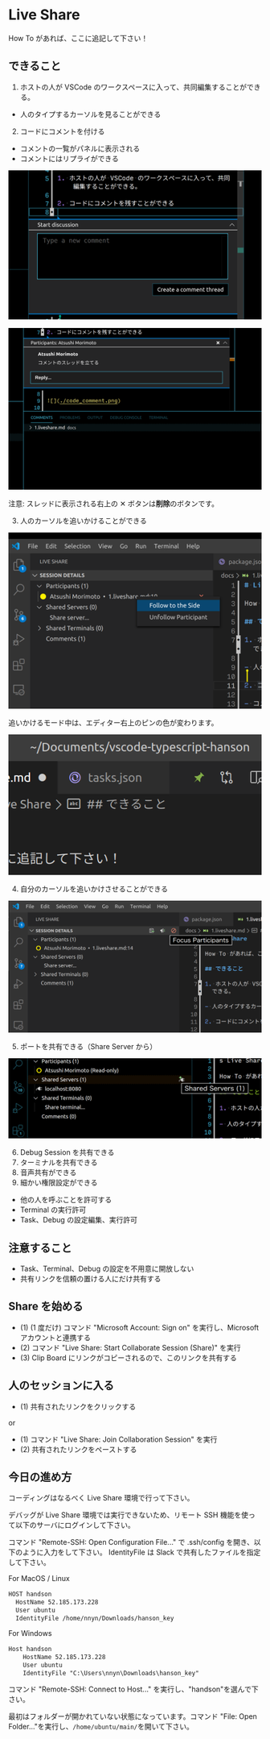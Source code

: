 # Live Share

How To があれば、ここに追記して下さい！

## できること

1. ホストの人が VSCode のワークスペースに入って、共同編集することができる。

- 人のタイプするカーソルを見ることができる

2. コードにコメントを付ける

- コメントの一覧がパネルに表示される
- コメントにはリプライができる

![](./code_comment.png)

![](./comment_thread.png)

注意: スレッドに表示される右上の ✕ ボタンは**削除**のボタンです。

3. 人のカーソルを追いかけることができる

![](./follow.png)

追いかけるモード中は、エディター右上のピンの色が変わります。

![](./following_pin.png)

4. 自分のカーソルを追いかけさせることができる

![](./focus.png)

5. ポートを共有できる（Share Server から）

![](./share_server.png)

6. Debug Session を共有できる
7. ターミナルを共有できる
8. 音声共有ができる
9. 細かい権限設定ができる

- 他の人を呼ぶことを許可する
- Terminal の実行許可
- Task、Debug の設定編集、実行許可

## 注意すること

- Task、Terminal、Debug の設定を不用意に開放しない
- 共有リンクを信頼の置ける人にだけ共有する

## Share を始める

- (1) (1 度だけ) コマンド "Microsoft Account: Sign on" を実行し、Microsoft アカウントと連携する
- (2) コマンド "Live Share: Start Collaborate Session (Share)" を実行
- (3) Clip Board にリンクがコピーされるので、このリンクを共有する

## 人のセッションに入る

- (1) 共有されたリンクをクリックする

or

- (1) コマンド "Live Share: Join Collaboration Session" を実行
- (2) 共有されたリンクをペーストする

## 今日の進め方

コーディングはなるべく Live Share 環境で行って下さい。

デバッグが Live Share 環境では実行できないため、リモート SSH 機能を使って以下のサーバにログインして下さい。

コマンド "Remote-SSH: Open Configuration File..." で .ssh/config を開き、以下のように入力をして下さい。
IdentityFile は Slack で共有したファイルを指定して下さい。

For MacOS / Linux

```
HOST handson
  HostName 52.185.173.228
  User ubuntu
  IdentityFile /home/nnyn/Downloads/hanson_key
```

For Windows

```
Host handson
    HostName 52.185.173.228
    User ubuntu
    IdentityFile "C:\Users\nnyn\Downloads\hanson_key"
```

コマンド "Remote-SSH: Connect to Host..." を実行し、"handson"を選んで下さい。

最初はフォルダーが開かれていない状態になっています。コマンド "File: Open Folder..."を実行し、`/home/ubuntu/main/`を開いて下さい。
